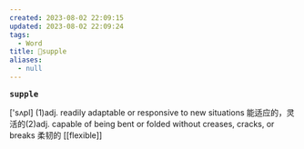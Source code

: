 ```yaml
---
created: 2023-08-02 22:09:15
updated: 2023-08-02 22:09:24
tags:
  - Word
title: 📖supple
aliases:
  - null
---
```


<pre><strong>supple</strong></pre>
['sʌpl]
(1)adj. readily adaptable or responsive to new situations 能适应的，灵活的(2)adj. capable of being bent or folded without creases, cracks, or breaks 柔韧的
[[flexible]]
